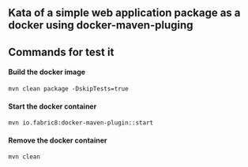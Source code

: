 ## Kata of a simple web application package as a docker using docker-maven-pluging

## Commands for test it

#### Build the docker image  
    mvn clean package -DskipTests=true

#### Start the docker container
    mvn io.fabric8:docker-maven-plugin::start

#### Remove the docker container	
    mvn clean